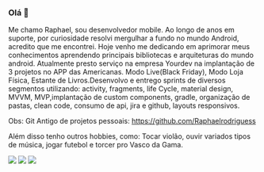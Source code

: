 ### Olá 👋

Me chamo Raphael, sou desenvolvedor mobile. Ao longo de anos em suporte, por curiosidade resolvi mergulhar a fundo no mundo Android, acredito que me encontrei. Hoje venho me dedicando em aprimorar meus conhecimentos aprendendo principais bibliotecas e arquiteturas do mundo android.
Atualmente presto serviço na empresa Yourdev na implantação de 3 projetos no APP das Americanas. Modo Live(Black Friday), Modo Loja Física, Estante de Livros.Desenvolvo e entrego sprints de diversos segmentos utilizando: activity, fragments, life Cycle, material design, MVVM, MVP,implantação de custom components, gradle, organização de pastas, clean code, consumo de api, jira e github, layouts responsivos.

Obs: Git  Antigo de projetos pessoais: https://github.com/Raphaelrodriguess

Além disso tenho outros hobbies, como: Tocar violão, ouvir variados tipos de música, jogar futebol e torcer pro Vasco da Gama.

<div> 
  <a href="https://www.instagram.com/raphaelrodrigu3s/" target="_blank"><img src="https://img.shields.io/badge/-Instagram-%23E4405F?style=for-the-badge&logo=instagram&logoColor=white" target="_blank"></a>
  <a href = "mailto:raphaelrodriguesrj1@gmail.com"><img src="https://img.shields.io/badge/-Gmail-%23333?style=for-the-badge&logo=gmail&logoColor=white" target="_blank"></a>
  <a href="https://www.linkedin.com/in/raphaelrodriguess/" target="_blank"><img src="https://img.shields.io/badge/-LinkedIn-%230077B5?style=for-the-badge&logo=linkedin&logoColor=white" target="_blank"></a> 
 
</div>

